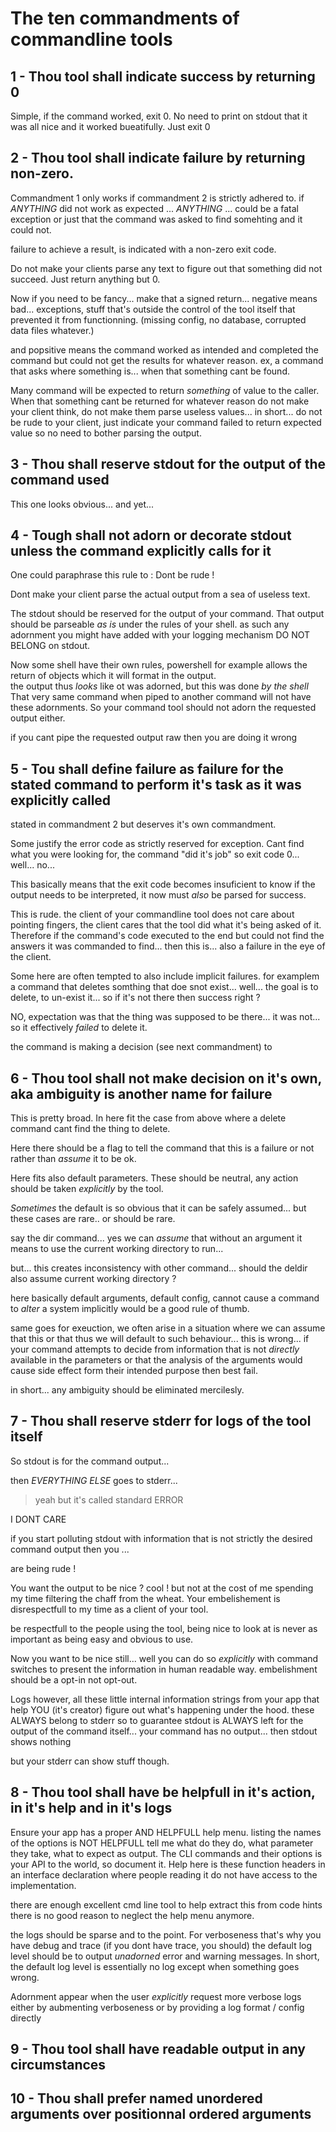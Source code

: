 The ten commandments of commandline tools
========================

1 - Thou tool shall indicate success by returning 0
-----
Simple, if the command worked, exit 0.  No need to print on stdout that it was all nice and it worked bueatifully.  Just exit 0

2 - Thou tool shall indicate failure by returning non-zero.
-----
Commandment 1 only works if commandment 2 is strictly adhered to.  if _ANYTHING_ did not work as expected
...  _ANYTHING_ ...  could be a fatal exception or just that the command was asked to find somehting and it could not.

failure to achieve a result, is indicated with a non-zero exit code.

Do not make your clients parse any text to figure out that something did not succeed.  Just return anything but 0.

Now if you need to be fancy... make that a signed return... negative means bad... exceptions, stuff that's outside 
the control of the tool itself that prevented it from functionning.  (missing config, no database, corrupted data files whatever.)

and popsitive means the command worked as intended and completed the command but could not get the results for whatever reason.
ex, a command that asks where something is...  when that something cant be found.

Many command will be expected to return _something_ of value to the caller.  When that something cant be returned for whatever reason
do not make your client think, do not make them parse useless values... in short... do not be rude to your client, just indicate your command 
failed to return expected value so no need to bother parsing the output.

3 - Thou shall reserve stdout for the output of the command used
------
This one looks obvious... and yet...

4 - Tough shall not adorn or decorate stdout unless the command explicitly calls for it
-----
One could paraphrase this rule to : Dont be rude !

Dont make your client parse the actual output from a sea of useless text.

The stdout should be reserved for the output of your command.  That output should be parseable _as is_ under the rules of your shell.
as such any adornment you might have added with your logging mechanism DO NOT BELONG on stdout.

Now some shell have their own rules, powershell for example allows the return of objects which it will format in the output.  
the output thus _looks_ like ot was adorned, but this was done _by the shell_  That very same command when piped to another command 
will not have these adornments.  So your command tool should not adorn the requested output either.

if you cant pipe the requested output raw then you are doing it wrong

5 - Tou shall define failure as failure for the stated command to perform it's task as it was explicitly called
-----
stated in commandment 2 but deserves it's own commandment.

Some justify the error code as strictly reserved for exception.  Cant find what you were looking for, the command "did it's job" 
so exit code 0... well...  no...

This basically means that the exit code becomes insuficient to know if the output needs to be interpreted, 
it now must _also_ be parsed for success.

This is rude.  the client of your commandline tool does not care about pointing fingers, the client cares that
the tool did what it's being asked of it.  Therefore if the command's code executed to the end but could not 
find the answers it was commanded to find... then this is... also a failure in the eye of the client.

Some here are often tempted to also include implicit failures.   for examplem a command that deletes somthing that
doe snot exist... well... the goal is to delete, to un-exist it... so if it's not there then success right ?

NO, expectation was that the thing was supposed to be there... it was not... so it effectively _failed_ to delete it.

the command is making a decision (see next commandment) to 

6 - Thou tool shall not make decision on it's own, aka ambiguity is another name for failure
-----

This is pretty broad.  In here fit the case from above where a delete command cant find the thing to delete.

Here there should be a flag to tell the command that this is a failure or not rather than _assume_ it to be ok.

Here fits also default parameters.  These should be neutral, any action should be taken _explicitly_ by the tool.

_Sometimes_ the default is so obvious that it can be safely assumed... but these cases are rare.. or should be rare.

say the dir command...  yes we can _assume_ that without an argument it means to use the current working directory to run...

but... this creates inconsistency with other command... should the deldir also assume current working directory ?

here basically default arguments, default config, cannot cause a command to _alter_ a system implicitly would be a good rule of thumb.

same goes for exeuction, we often arise in a situation where we can assume that this or that thus we will default to such behaviour...
this is wrong... if your command attempts to decide from information that is not _directly_ available in the parameters or that 
the analysis of the arguments would cause side effect form their intended purpose then best fail.

in short...  any ambiguity should be eliminated mercilesly.

7 - Thou shall reserve stderr for logs of the tool itself
-----
So stdout is for the command output...

then _EVERYTHING ELSE_ goes to stderr...

> yeah but it's called standard ERROR

I DONT CARE

if you start polluting stdout with information that is not strictly the desired command output then you ...

are being rude !

You want the output to be nice ? cool !  but not at the cost of me spending my time filtering the chaff from the wheat.
Your embelishement is disrespectfull to my time as a client of your tool.

be respectfull to the people using the tool, being nice to look at is never as important as being easy and obvious to use.

Now you want to be nice still...  well you can do so _explicitly_ with command switches to present the information in human readable way.
embelishment should be a opt-in not opt-out.

Logs however, all these little internal information strings from your app that help YOU (it's creator) figure out what's happening 
under the hood.  these ALWAYS belong to stderr so to guarantee stdout is ALWAYS left for the output of the command itself...
your command has no output... then stdout shows nothing

but your stderr can show stuff though.


8 - Thou tool shall have be helpfull in it's action, in it's help and in it's logs
-----

Ensure your app has a proper AND HELPFULL help menu.  listing the names of the options is NOT HELPFULL
tell me what do they do, what parameter they take, what to expect as output.  The CLI commands and their options 
is your API to the world, so document it.  Help here is these function headers in an interface declaration where 
people reading it do not have access to the implementation.

there are enough excellent cmd line tool to help extract this from code hints there is no good reason to neglect 
the help menu anymore.

the logs should be sparse and to the point.  For verboseness that's why you have debug and trace (if you dont have trace, you should)
the default log level should be to output _unadorned_ error and warning messages.  In short, the default log level is essentially no log
except when something goes wrong.

Adornment appear when the user _explicitly_ request more verbose logs either by aubmenting verboseness or by providing a log format / config directly

9 - Thou tool shall have readable output in any circumstances
-----
10 - Thou shall prefer named unordered arguments over positionnal ordered arguments
-----
